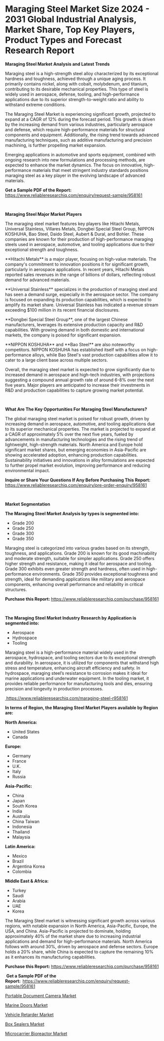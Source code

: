 <p><h1>Maraging Steel Market Size 2024 - 2031 Global Industrial Analysis, Market Share, Top Key Players, Product Types and Forecast Research Report</h1></p><p><strong>Maraging Steel Market Analysis and Latest Trends</strong></p>
<p><p>Maraging steel is a high-strength steel alloy characterized by its exceptional hardness and toughness, achieved through a unique aging process. It primarily contains nickel, along with cobalt, molybdenum, and titanium, contributing to its desirable mechanical properties. This type of steel is widely used in aerospace, defense, tooling, and high-performance applications due to its superior strength-to-weight ratio and ability to withstand extreme conditions.</p><p>The Maraging Steel Market is experiencing significant growth, projected to expand at a CAGR of 12% during the forecast period. This growth is driven by the increasing demand from various industries, particularly aerospace and defense, which require high-performance materials for structural components and equipment. Additionally, the rising trend towards advanced manufacturing techniques, such as additive manufacturing and precision machining, is further propelling market expansion. </p><p>Emerging applications in automotive and sports equipment, combined with ongoing research into new formulations and processing methods, are expected to enhance the market dynamics. The focus on innovative, high-performance materials that meet stringent industry standards positions maraging steel as a key player in the evolving landscape of advanced materials.</p></p>
<p><strong>Get a Sample PDF of the Report:&nbsp;</strong> <a href="https://www.reliableresearchiq.com/enquiry/request-sample/958161?utm_campaign=1088&utm_medium=2&utm_source=Github&utm_content=ia&utm_term=03122024&utm_id=maraging-steel">https://www.reliableresearchiq.com/enquiry/request-sample/958161</a></p>
<p>&nbsp;</p>
<p><strong>Maraging Steel Major Market Players</strong></p>
<p><p>The maraging steel market features key players like Hitachi Metals, Universal Stainless, Villares Metals, Dongbei Special Steel Group, NIPPON KOSHUHA, Bao Steel, Daido Steel, Aubert & Dural, and Bohler. These companies are known for their production of high-performance maraging steels used in aerospace, automotive, and tooling applications due to their exceptional strength and toughness.</p><p>**Hitachi Metals** is a major player, focusing on high-value materials. The company's commitment to innovation positions it for significant growth, particularly in aerospace applications. In recent years, Hitachi Metals reported sales revenues in the range of billions of dollars, reflecting robust demand for advanced materials.</p><p>**Universal Stainless** specializes in the production of maraging steel and has seen a demand surge, especially in the aerospace sector. The company is focused on expanding its production capabilities, which is expected to amplify its market share. Universal Stainless has indicated a revenue stream exceeding $100 million in its recent financial disclosures.</p><p>**Dongbei Special Steel Group**, one of the largest Chinese manufacturers, leverages its extensive production capacity and R&D capabilities. With growing demand in both domestic and international markets, the company is poised for significant expansion.</p><p>**NIPPON KOSHUHA** and **Bao Steel** are also noteworthy competitors. NIPPON KOSHUHA has established itself with a focus on high-performance alloys, while Bao Steel's vast production capabilities allow it to cater to a large client base across multiple sectors.</p><p>Overall, the maraging steel market is expected to grow significantly due to increased demand in aerospace and high-tech industries, with projections suggesting a compound annual growth rate of around 6-8% over the next five years. Major players are anticipated to increase their investments in R&D and production capabilities to capture growing market potential.</p></p>
<p>&nbsp;</p>
<p><strong>What Are The Key Opportunities For Maraging Steel Manufacturers?</strong></p>
<p><p>The global maraging steel market is poised for robust growth, driven by increasing demand in aerospace, automotive, and tooling applications due to its superior mechanical properties. The market is projected to expand at a CAGR of approximately 5% over the next five years, fueled by advancements in manufacturing technologies and the rising trend of lightweight, high-strength materials. North America and Europe hold significant market shares, but emerging economies in Asia-Pacific are showing accelerated adoption, enhancing production capabilities. Sustainability initiatives and innovations in alloy formulations are expected to further propel market evolution, improving performance and reducing environmental impact.</p></p>
<p><strong>Inquire or Share Your Questions If Any Before Purchasing This Report:</strong> <a href="https://www.reliableresearchiq.com/enquiry/pre-order-enquiry/958161?utm_campaign=1088&utm_medium=2&utm_source=Github&utm_content=ia&utm_term=03122024&utm_id=maraging-steel">https://www.reliableresearchiq.com/enquiry/pre-order-enquiry/958161</a></p>
<p>&nbsp;</p>
<p><strong>Market Segmentation</strong></p>
<p><strong>The Maraging Steel Market Analysis by types is segmented into:</strong></p>
<p><ul><li>Grade 200</li><li>Grade 250</li><li>Grade 300</li><li>Grade 350</li></ul></p>
<p><p>Maraging steel is categorized into various grades based on its strength, toughness, and applications. Grade 200 is known for its good machinability and moderate strength, suitable for simpler applications. Grade 250 offers higher strength and resistance, making it ideal for aerospace and tooling. Grade 300 exhibits even greater strength and hardness, often used in high-performance environments. Grade 350 provides exceptional toughness and strength, ideal for demanding applications like military and aerospace components, enhancing overall performance and reliability in critical structures.</p></p>
<p><strong>Purchase this Report:&nbsp;</strong><a href="https://www.reliableresearchiq.com/purchase/958161?utm_campaign=1088&utm_medium=2&utm_source=Github&utm_content=ia&utm_term=03122024&utm_id=maraging-steel">https://www.reliableresearchiq.com/purchase/958161</a></p>
<p>&nbsp;</p>
<p><strong>The Maraging Steel Market Industry Research by Application is segmented into:</strong></p>
<p><ul><li>Aerospace</li><li>Hydrospace</li><li>Tooling</li></ul></p>
<p><p>Maraging steel is a high-performance material widely used in the aerospace, hydrospace, and tooling sectors due to its exceptional strength and durability. In aerospace, it is utilized for components that withstand high stress and temperature, enhancing aircraft efficiency and safety. In hydrospace, maraging steel’s resistance to corrosion makes it ideal for marine applications and underwater equipment. In the tooling market, it provides reliable performance for manufacturing tools and dies, ensuring precision and longevity in production processes.</p></p>
<p><a href="https://www.reliableresearchiq.com/maraging-steel-r958161?utm_campaign=1088&utm_medium=2&utm_source=Github&utm_content=ia&utm_term=03122024&utm_id=maraging-steel">&nbsp;https://www.reliableresearchiq.com/maraging-steel-r958161</a></p>
<p><strong>In terms of Region, the Maraging Steel Market Players available by Region are:</strong></p>
<p>
    <p> <strong> North America: </strong>
        <ul>
            <li>United States</li>
            <li>Canada</li>
        </ul>
        </p> 
    <p> <strong> Europe: </strong>
        <ul>
            <li>Germany</li>
            <li>France</li>
            <li>U.K.</li>
            <li>Italy</li>
            <li>Russia</li>
        </ul>
        </p> 
    <p> <strong> Asia-Pacific: </strong>
        <ul>
            <li>China</li>
            <li>Japan</li>
            <li>South Korea</li>
            <li>India</li>
            <li>Australia</li>
            <li>China Taiwan</li>
            <li>Indonesia</li>
            <li>Thailand</li>
            <li>Malaysia</li>
        </ul>
        </p> 
    <p> <strong> Latin America: </strong>
        <ul>
            <li>Mexico</li>
            <li>Brazil</li>
            <li>Argentina Korea</li>
            <li>Colombia</li>
        </ul>
        </p> 
    <p> <strong> Middle East & Africa: </strong>
        <ul>
            <li>Turkey</li>
            <li>Saudi</li>
            <li>Arabia</li>
            <li>UAE</li>
            <li>Korea</li>
        </ul>
    </p>
    </p>
<p><p>The Maraging Steel market is witnessing significant growth across various regions, with notable expansion in North America, Asia-Pacific, Europe, the USA, and China. Asia-Pacific is projected to dominate, holding approximately 40% of the market share due to increasing industrial applications and demand for high-performance materials. North America follows with around 30%, driven by aerospace and defense sectors. Europe holds a 20% share, while China is expected to capture the remaining 10% as it enhances its manufacturing capabilities.</p></p>
<p><strong>Purchase this Report: </strong><a href="https://www.reliableresearchiq.com/purchase/958161?utm_campaign=1088&utm_medium=2&utm_source=Github&utm_content=ia&utm_term=03122024&utm_id=maraging-steel">https://www.reliableresearchiq.com/purchase/958161</a></p>
<p>&nbsp;<strong>Get a Sample PDF of the Report:&nbsp;&nbsp;</strong><a href="https://www.reliableresearchiq.com/enquiry/request-sample/958161?utm_campaign=1088&utm_medium=2&utm_source=Github&utm_content=ia&utm_term=03122024&utm_id=maraging-steel">https://www.reliableresearchiq.com/enquiry/request-sample/958161</a></p>
<p><strong></strong></p>
<p><p><a href="https://www.linkedin.com/pulse/portable-document-camera-market-revolution-size-share-emerging-geqrf?utm_campaign=1088&utm_medium=2&utm_source=Github&utm_content=ia&utm_term=03122024&utm_id=maraging-steel">Portable Document Camera Market</a></p><p><a href="https://issuu.com/reportprime-2/docs/marine-doors-market-size-2030.pptx?utm_campaign=1088&utm_medium=2&utm_source=Github&utm_content=ia&utm_term=03122024&utm_id=maraging-steel">Marine Doors Market</a></p><p><a href="https://github.com/manesros8/Market-Research-Report-List-1/blob/main/vehicle-retarder-market.md?utm_campaign=1088&utm_medium=2&utm_source=Github&utm_content=ia&utm_term=03122024&utm_id=maraging-steel">Vehicle Retarder Market</a></p><p><a href="https://issuu.com/reportprime-2/docs/box-sealers-market-size-2030.pptx?utm_campaign=1088&utm_medium=2&utm_source=Github&utm_content=ia&utm_term=03122024&utm_id=maraging-steel">Box Sealers Market</a></p><p><a href="https://www.linkedin.com/pulse/microcarrier-bioreactor-market-scope-offering-deep-insights-hcnje?utm_campaign=1088&utm_medium=2&utm_source=Github&utm_content=ia&utm_term=03122024&utm_id=maraging-steel">Microcarrier Bioreactor Market</a></p></p>